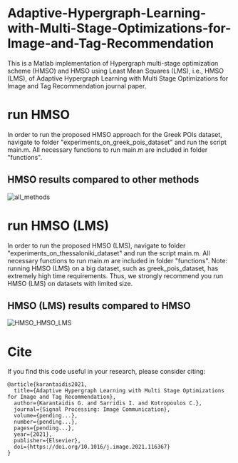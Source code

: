 # Adaptive-Hypergraph-Learning-with-Multi-Stage-Optimizations-for-Image-and-Tag-Recommendation
This is a Matlab implementation of Hypergraph multi-stage optimization scheme (HMSO) and HMSO using Least Mean Squares (LMS), i.e., HMSO (LMS), of Adaptive Hypergraph Learning with Multi Stage Optimizations for Image and Tag Recommendation journal paper. 
# run HMSO
In order to run the proposed HMSO approach for the Greek POIs dataset, navigate to folder "experiments_on_greek_pois_dataset" and run the script main.m. All necessary functions to run main.m are included in folder "functions".
## HMSO results compared to other methods
![all_methods](https://user-images.githubusercontent.com/33315386/123764807-cd592980-d8cd-11eb-893a-9621d821e8e0.png)

# run HMSO (LMS)
In order to run the proposed HMSO (LMS), navigate to folder "experiments_on_thessaloniki_dataset" and run the script main.m. All necessary functions to run main.m are included in folder "functions". Note: running HMSO (LMS) on a big dataset, such as greek_pois_dataset, has extremely high time requirements. Thus, we strongly recommend you run HMSO (LMS) on datasets with limited size.
## HMSO (LMS) results compared to HMSO
![HMSO_HMSO_LMS](https://user-images.githubusercontent.com/33315386/123765631-96374800-d8ce-11eb-8419-037225699452.png)

# Cite
If you find this code useful in your research, please consider citing:
```
@article{karantaidis2021,
  title={Adaptive Hypergraph Learning with Multi Stage Optimizations for Image and Tag Recommendation},
  author={Karantaidis G. and Sarridis I. and Kotropoulos C.},
  journal={Signal Processing: Image Communication},
  volume={pending...},
  number={pending...},
  pages={pending...},
  year={2021},
  publisher={Elsevier},
  doi={https://doi.org/10.1016/j.image.2021.116367}
}
```


